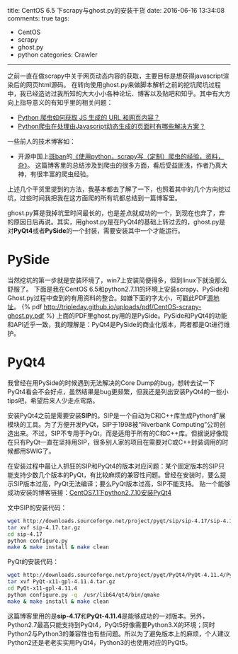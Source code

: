 title: CentOS 6.5 下scrapy与ghost.py的安装干货
date: 2016-06-16 13:34:08
comments: true
tags: 
 - CentOS
 - scrapy
 - ghost.py
 - python
categories: Crawler
---
之前一直在做scrapy中关于网页动态内容的获取，主要目标是想获得javascript渲染后的网页html源码。
在转向使用ghost.py来做脚本解析之前的挖坑爬坑过程中，我已经造访过我所知的大大小小各种论坛、博客以及贴吧和知乎。其中有大方向上指导意义的有知乎里的相关问题：
* [Python 爬虫如何获取 JS 生成的 URL 和网页内容？](https://www.zhihu.com/question/21471960)
* [Python爬虫在处理由Javascript动态生成的页面时有哪些解决方案？](https://www.zhihu.com/question/36450326)

一些前人的技术博客如：
* 开源中国上[斑ban](http://my.oschina.net/u/1024140?ft=blog)的[《使用python，scrapy写（定制）爬虫的经验，资料，杂》](http://my.oschina.net/u/1024140/blog/188154)。
这篇博客里的总结涉及到爬虫的很多方面，看后受益匪浅，作者乃真大神，有很丰富的爬虫经验。

上述几个干货里提到的方法，我基本都去了解了一下，也照着其中的几个方向挖过坑，过些时间我把我在这方面爬的所有坑都总结到一篇博客里。

ghost.py算是我掉坑里时间最长的，也是差点就成功的一个，到现在也弃了，弃的原因日后再说。其实，用ghost.py是在PyQt4的基础上转过去的，ghost.py是对**PyQt4**或者**PySide**的一个封装，需要安装其中一个才能运行。

# PySide
当然挖坑的第一步就是安装环境了，win7上安装简便得多，但到linux下就没那么舒服了。
下面是我在CentOS 6.5和python2.7.11的环境上安装scrapy、PySide和Ghost.py过程中查到的有用资料的整合。如嫌下面的字太小，可戳此PDF[源地址](http://tripleday.cn/uploads/pdf/CentOS-scrapy-ghost.py.pdf)。
{% pdf http://tripleday.github.io/uploads/pdf/CentOS-scrapy-ghost.py.pdf %}
上面的PDF里ghost.py用的是PySide。PySide和PyQt4的功能和API近乎一致，我的理解是：PyQt4是PySide的商业化版本，两者都是Qt进行维护。

# PyQt4
我曾经在用PySide的时候遇到无法解决的Core Dump的bug，想转去试一下PyQt4看会不会好点，虽然结果是bug更频繁，但我还是列出安装PyQt4的一些小tips吧，希望后来人少走点弯路。

安装PyQt4之前是需要安装**SIP**的。SIP是一个自动为C和C++库生成Python扩展模块的工具。为了方便开发PyQt，SIP于1998被“Riverbank Computing”公司创造出来。不过，SIP不专用于PyQt，而是适用于所有的C和C++库。但据说好像现在只有PyQt一直在坚持用SIP，很多别人家的项目在需要对C或C++封装调用的时候都用SWIG了。

在安装过程中最让人抓狂的SIP和PyQt4的版本对应问题：某个固定版本的SIP只能支持少数几个版本的PyQt，有比较麻烦的兼容性问题。曾经在安装时，要么提示SIP版本过高，PyQt无法编译；要么PyQt版本过高，SIP不能支持。
贴一个能够成功安装的博客链接：[CentOS7.1下python2.7.10安装PyQt4](http://blog.csdn.net/dgatiger/article/details/50331361)

文中SIP的安装代码：
```sh
wget http://downloads.sourceforge.net/project/pyqt/sip/sip-4.17/sip-4.17.tar.gz
tar xvf sip-4.17.tar.gz
cd sip-4.17
python configure.py
make & make install & make clean
```
PyQt的安装代码：
```sh
wget http://downloads.sourceforge.net/project/pyqt/PyQt4/PyQt-4.11.4/PyQt-x11-gpl-4.11.4.tar.gz
tar xvf PyQt-x11-gpl-4.11.4.tar.gz
cd PyQt-x11-gpl-4.11.4
python configure.py -q  /usr/lib64/qt4/bin/qmake
make & make install & make clean
```
这篇博客里用的是**sip-4.17**和**PyQt-4.11.4**是能够成功的一对版本。另外，Python2.7最高只能支持到PyQt4，PyQt5好像需要Python3.X的环境；同时Python2与Python3的兼容性也有些问题。所以为了避免版本上的麻烦，个人建议Python2还是老老实实用PyQt4，Python3的也使用对应的PyQt5。

